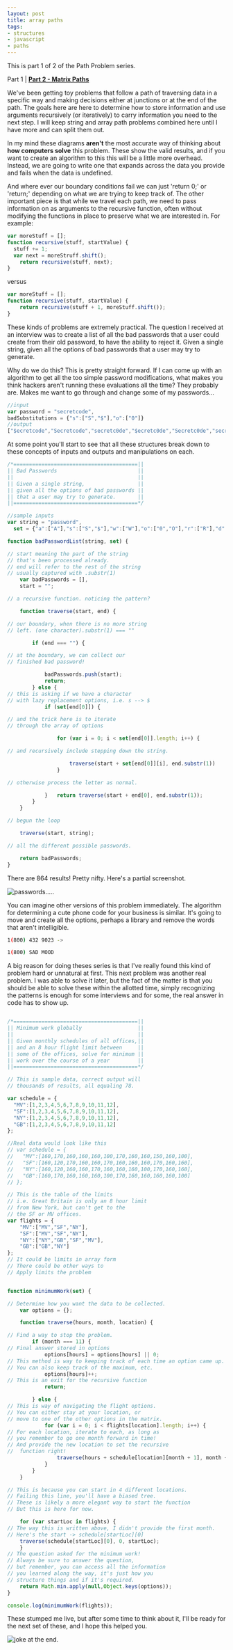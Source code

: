 ```yaml
---
layout: post
title: array paths
tags:
- structures
- javascript
- paths
---
```


This is part 1 of 2 of the Path Problem series.

Part 1 | **[Part 2 - Matrix Paths](/matrix-paths "Matrix Paths")**

We've been getting toy problems that follow a path of traversing data in a specific way and making decisions either at junctions or at the end of the path. The goals here are here to determine how to store information and use arguments recursively (or iteratively) to carry information you need to the next step. I will keep string and array path problems combined here until I have more and can split them out.

In my mind these diagrams **aren't** the most accurate way of thinking about **how computers solve** this problem. These show the valid results, and if you want to create an algorithm to this this will be a little more overhead. Instead, we are going to write one that expands across the data you provide and fails when the data is undefined.

And where ever our boundary conditions fail we can just 'return 0;' or 'return;' depending on what we are trying to keep track of. The other important piece is that while we travel each path, we need to pass information on as arguments to the recursive function, often without modifying the functions in place to preserve what we are interested in. For example:

```javascript
var moreStuff = [];
function recursive(stuff, startValue) {
  stuff += 1;
  var next = moreStruff.shift();
    return recursive(stuff, next);
}
```

versus

```javascript
var moreStuff = [];
function recursive(stuff, startValue) {
    return recursive(stuff + 1, moreStuff.shift());
}
```

These kinds of problems are extremely practical. The question I received at an interview was to create a list of all the bad passwords that a user could create from their old password, to have the ability to reject it. Given a single string, given all the options of bad passwords that a user may try to generate.

Why do we do this? This is pretty straight forward. If I can come up with an algorithm to get all the too simple password modifications, what makes you think hackers aren't running these evaluations all the time? They probably are. Makes me want to go through and change some of my passwords...

```javascript
//input
var password = "secretcode",
badSubstitutions = {"s":["S","$"],"o":["0"]}
//output
["$ecretcode","Secretcode","secretc0de","$ecretc0de","Secretc0de","secretcode"]
```

At some point you'll start to see that all these structures break down to these concepts of inputs and outputs and manipulations on each.

```javascript
/*========================================||
|| Bad Passwords                          ||
||                                        ||
|| Given a single string,                 ||
|| given all the options of bad passwords ||
|| that a user may try to generate.       ||
||========================================*/

//sample inputs
var string = "password",
  set = {"a":["A"],"s":["S","$"],"w":["W"],"o":["0","O"],"r":["R"],"d":["D","&","6"]}

function badPasswordList(string, set) {

// start meaning the part of the string
// that's been processed already.
// end will refer to the rest of the string
// usually captured with .substr(1)
	var badPasswords = [],
    start = "";

// a recursive function. noticing the pattern?

    function traverse(start, end) {

// our boundary, when there is no more string
// left. (one character).substr(1) === ""

    	if (end === "") {

// at the boundary, we can collect our
// finished bad password!

            badPasswords.push(start);
            return;
        } else {
// this is asking if we have a character
// with lazy replacement options, i.e. s --> $
            if (set[end[0]]) {

// and the trick here is to iterate
// through the array of options

                for (var i = 0; i < set[end[0]].length; i++) {

// and recursively include stepping down the string.

                    traverse(start + set[end[0]][i], end.substr(1))
                }

// otherwise process the letter as normal.

            }   return traverse(start + end[0], end.substr(1));
        }
    }

// begun the loop

    traverse(start, string);

// all the different possible passwords.    

    return badPasswords;
}
```

There are 864 results! Pretty nifty. Here's a partial screenshot.

<img src="options.png" alt="passwords.....">

You can imagine other versions of this problem immediately. The algorithm for determining a cute phone code for your business is similar. It's going to move and create all the options, perhaps a library and remove the words that aren't intelligible.

```bash
1(800) 432 9023 ->

1(800) SAD MOOD

```

A big reason for doing theses series is that I've really found this kind of problem hard or unnatural at first. This next problem was another real problem. I was able to solve it later, but the fact of the matter is that you should be able to solve these within the allotted time, simply recognizing the patterns is enough for some interviews and for some, the real answer in code has to show up.

```javascript

/*========================================||
|| Minimum work globally                  ||
||                                        ||
|| Given monthly schedules of all offices,||
|| and an 8 hour flight limit between     ||
|| some of the offices, solve for minimum ||
|| work over the course of a year         ||
||========================================*/

// This is sample data, correct output will
// thousands of results, all equaling 78.

var schedule = {
  "MV":[1,2,3,4,5,6,7,8,9,10,11,12],
  "SF":[1,2,3,4,5,6,7,8,9,10,11,12],
  "NY":[1,2,3,4,5,6,7,8,9,10,11,12],
  "GB":[1,2,3,4,5,6,7,8,9,10,11,12]
};

//Real data would look like this
// var schedule = {
//   "MV":[160,170,160,160,160,100,170,160,160,150,160,100],
//   "SF":[160,120,170,160,160,170,160,160,160,170,160,160],
//   "NY":[160,120,160,160,170,160,160,160,100,170,160,160],
//   "GB":[160,170,160,160,160,100,170,160,160,160,160,100]
// };

// This is the table of the limits
// i.e. Great Britain is only an 8 hour limit
// from New York, but can't get to the
// the SF or MV offices.
var flights = {
  	"MV":["MV","SF","NY"],
  	"SF":["MV","SF","NY"],
  	"NY":["NY","GB","SF","MV"],
  	"GB":["GB","NY"]
};
// It could be limits in array form
// There could be other ways to
// Apply limits the problem


function minimumWork(set) {

// Determine how you want the data to be collected.
    var options = {};

    function traverse(hours, month, location) {

// Find a way to stop the problem.
        if (month === 11) {
// Final answer stored in options
            options[hours] = options[hours] || 0;
// This method is way to keeping track of each time an option came up.
// You can also keep track of the maximum, etc.
            options[hours]++;
// This is an exit for the recursive function
            return;

        } else {
// This is way of navigating the flight options.
// You can either stay at your location, or
// move to one of the other options in the matrix.
            for (var i = 0; i < flights[location].length; i++) {
// For each location, iterate to each, as long as
// you remember to go one month forward in time!
// And provide the new location to set the recursive
//  function right!
                traverse(hours + schedule[location][month + 1], month + 1, flights[location][i]);
            }
        }
    }

// This is because you can start in 4 different locations.
// Failing this line, you'll have a biased tree.
// These is likely a more elegant way to start the function
// But this is here for now.

	for (var startLoc in flights) {
// The way this is written above, I didn't provide the first month.
// Here's the start -> schedule[startLoc][0]
    traverse(schedule[startLoc][0], 0, startLoc);
	}
// The question asked for the minimum work!
// Always be sure to answer the question,
// but remember, you can access all the information
// you learned along the way, it's just how you
// structure things and if it's required.
    return Math.min.apply(null,Object.keys(options));
}

console.log(minimumWork(flights));
```

<!--
trapped water problem
```javascript
var pit = [1,2,0,2,1,2];


function trappedWater(pit){

  var left = [pit[0]],
    right = [],
    water = 0;


  for (var i = 1; i < pit.length-1; i++) {
    left[i] = Math.max(left[i-1],pit[i]);
  }

  right[pit.length-1] = pit[pit.length-1];

  for (var i = pit.length-2; i >= 0; i--) {
    right[i] = Math.max(pit[i],right[i+1]);
  }

  for (var i = 0; i < pit.length-1; i++) {
      water += Math.min(left[i], right[i]) - pit[i];
  }

  return water;

}

console.log(trappedWater(pit));
```

-->

These stumped me live, but after some time to think about it, I'll be ready for the next set of these, and I hope this helped you.

<img src="manyPaths.png" alt="joke at the end.">
